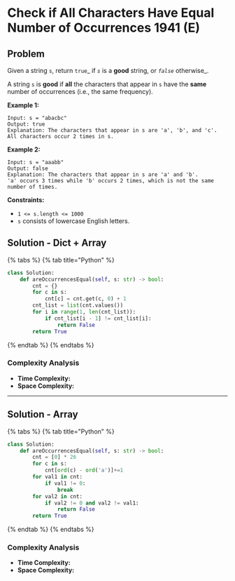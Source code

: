 # Check if All Characters Have Equal Number of Occurrences 1941 (E)

## Problem



Given a string `s`, return `true`_ if _`s`_ is a **good** string, or _`false`_ otherwise_.

A string `s` is **good** if **all** the characters that appear in `s` have the **same** number of occurrences (i.e., the same frequency).

**Example 1:**

```
Input: s = "abacbc"
Output: true
Explanation: The characters that appear in s are 'a', 'b', and 'c'. All characters occur 2 times in s.
```

**Example 2:**

```
Input: s = "aaabb"
Output: false
Explanation: The characters that appear in s are 'a' and 'b'.
'a' occurs 3 times while 'b' occurs 2 times, which is not the same number of times.
```

**Constraints:**

* `1 <= s.length <= 1000`
* `s` consists of lowercase English letters.

## Solution - Dict + Array

{% tabs %}
{% tab title="Python" %}
```python
class Solution:
    def areOccurrencesEqual(self, s: str) -> bool:
        cnt = {}
        for c in s:
            cnt[c] = cnt.get(c, 0) + 1
        cnt_list = list(cnt.values())
        for i in range(1, len(cnt_list)):
            if cnt_list[i - 1] != cnt_list[i]:
                return False
        return True
```
{% endtab %}
{% endtabs %}

### Complexity Analysis

* **Time Complexity:**
* **Space Complexity:**

****

## Solution - Array

{% tabs %}
{% tab title="Python" %}
```python
class Solution:
    def areOccurrencesEqual(self, s: str) -> bool:
        cnt = [0] * 26
        for c in s:
            cnt[ord(c) - ord('a')]+=1
        for val1 in cnt:
            if val1 != 0:
                break
        for val2 in cnt:
            if val2 != 0 and val2 != val1:
                return False
        return True
```
{% endtab %}
{% endtabs %}

### Complexity Analysis

* **Time Complexity:**
* **Space Complexity:**

